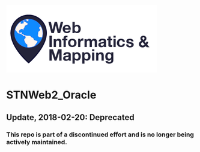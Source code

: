 ![WiM](wimlogo.png)


# STNWeb2_Oracle

## Update, 2018-02-20: Deprecated 
### This repo is part of a discontinued effort and is no longer being actively maintained. 
